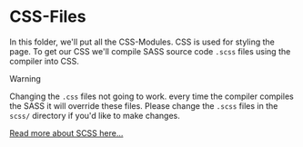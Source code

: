 # CSS-Files
In this folder, we'll put all the CSS-Modules. CSS is used for styling the page. To get our CSS we'll compile SASS source code `.scss` files using the compiler into CSS.

> [!WARNING]  
> Changing the `.css` files not going to work. every time the compiler compiles the SASS it will override these files. Please change the `.scss` files in the `scss/` directory if you'd like to make changes.

[Read more about SCSS here...](../scss/README.MD)